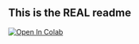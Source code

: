 ## This is the REAL readme


[![Open In Colab](https://colab.research.google.com/assets/colab-badge.svg)](https://colab.research.google.com/drive/1LGydonTPEHlCZ6KTmH7CWsu0wxJt2Bu8#scrollTo=ZTYP2bzxpBYM)
